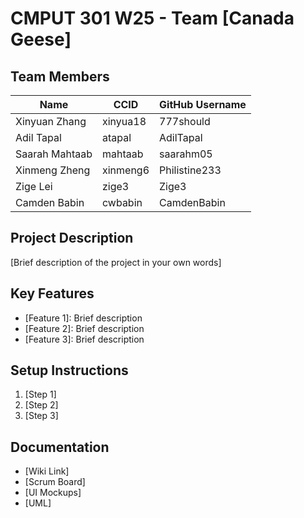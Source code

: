 # CMPUT 301 W25 - Team [Canada Geese]

## Team Members

| Name        | CCID   | GitHub Username |
| ----------- | ------ | --------------- |
| Xinyuan Zhang | xinyua18 | 777should    |
| Adil Tapal  | atapal | AdilTapal       |
| Saarah Mahtaab| mahtaab | saarahm05    |
| Xinmeng Zheng | xinmeng6 | Philistine233     |
| Zige Lei | zige3 | Zige3     |
| Camden Babin | cwbabin | CamdenBabin   |

## Project Description

[Brief description of the project in your own words]

## Key Features

- [Feature 1]: Brief description
- [Feature 2]: Brief description
- [Feature 3]: Brief description

## Setup Instructions

1. [Step 1]
2. [Step 2]
3. [Step 3]

## Documentation

- [Wiki Link]
- [Scrum Board]
- [UI Mockups]
- [UML]
